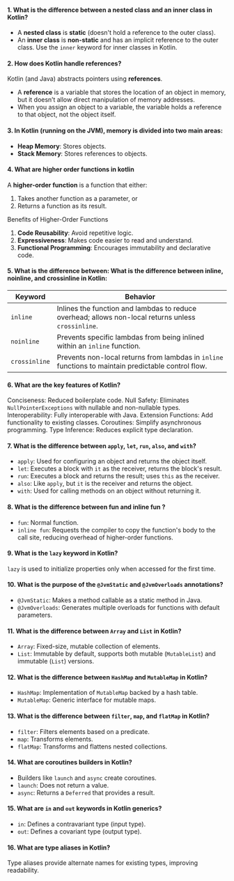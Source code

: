 #### 1. What is the difference between a nested class and an inner class in Kotlin?
- A **nested class** is **static** (doesn't hold a reference to the outer class).
- An **inner class** is **non-static** and has an implicit reference to the outer class. Use the `inner` keyword for inner classes in Kotlin.
#### 2. How does Kotlin handle references?
Kotlin (and Java) abstracts pointers using **references**.
- A **reference** is a variable that stores the location of an object in memory, but it doesn’t allow direct manipulation of memory addresses.
- When you assign an object to a variable, the variable holds a reference to that object, not the object itself.
#### 3. In Kotlin (running on the JVM), memory is divided into two main areas:
- **Heap Memory**: Stores objects.
- **Stack Memory**: Stores references to objects.
#### 4. What are higher order functions in kotlin
A **higher-order function** is a function that either:
1. Takes another function as a parameter, or
2. Returns a function as its result.

Benefits of Higher-Order Functions
1. **Code Reusability**: Avoid repetitive logic.
2. **Expressiveness**: Makes code easier to read and understand.
3. **Functional Programming**: Encourages immutability and declarative code.

#### 5. What is the difference between: What is the difference between inline, noinline, and crossinline in Kotlin:

|Keyword|Behavior|
|---|---|
|`inline`|Inlines the function and lambdas to reduce overhead; allows non-local returns unless `crossinline`.|
|`noinline`|Prevents specific lambdas from being inlined within an `inline` function.|
|`crossinline`|Prevents non-local returns from lambdas in `inline` functions to maintain predictable control flow.|
#### 6. What are the key features of Kotlin?
Conciseness: Reduced boilerplate code.
Null Safety: Eliminates `NullPointerExceptions` with nullable and non-nullable types.
Interoperability: Fully interoperable with Java.
Extension Functions: Add functionality to existing classes.
Coroutines: Simplify asynchronous programming.
Type Inference: Reduces explicit type declaration.
#### 7. What is the difference between `apply`, `let`, `run`, `also`, and `with`?
- `apply`: Used for configuring an object and returns the object itself.
- `let`: Executes a block with `it` as the receiver, returns the block's result.
- `run`: Executes a block and returns the result; uses `this` as the receiver.
- `also`: Like `apply`, but `it` is the receiver and returns the object.
- `with`: Used for calling methods on an object without returning it.

#### 8. What is the difference between fun and inline fun ?
- `fun`: Normal function.
- `inline fun`: Requests the compiler to copy the function's body to the call site, reducing overhead of higher-order functions.

#### 9. What is the `lazy` keyword in Kotlin? ####
`lazy` is used to initialize properties only when accessed for the first time.

#### 10. What is the purpose of the `@JvmStatic` and `@JvmOverloads` annotations?
- `@JvmStatic`: Makes a method callable as a static method in Java.
- `@JvmOverloads`: Generates multiple overloads for functions with default parameters.

#### 11. What is the difference between `Array` and `List` in Kotlin?
- `Array`: Fixed-size, mutable collection of elements.
- `List`: Immutable by default, supports both mutable (`MutableList`) and immutable (`List`) versions.
#### 12. What is the difference between `HashMap` and `MutableMap` in Kotlin?
- `HashMap`: Implementation of `MutableMap` backed by a hash table.
- `MutableMap`: Generic interface for mutable maps.

#### 13. What is the difference between `filter`, `map`, and `flatMap` in Kotlin?
- `filter`: Filters elements based on a predicate.
- `map`: Transforms elements.
- `flatMap`: Transforms and flattens nested collections.

#### 14. What are coroutines builders in Kotlin?
- Builders like `launch` and `async` create coroutines.
- `launch`: Does not return a value.
- `async`: Returns a `Deferred` that provides a result.

#### 15. What are `in` and `out` keywords in Kotlin generics?
- `in`: Defines a contravariant type (input type).
- `out`: Defines a covariant type (output type).

#### 16. What are type aliases in Kotlin?
Type aliases provide alternate names for existing types, improving readability.

